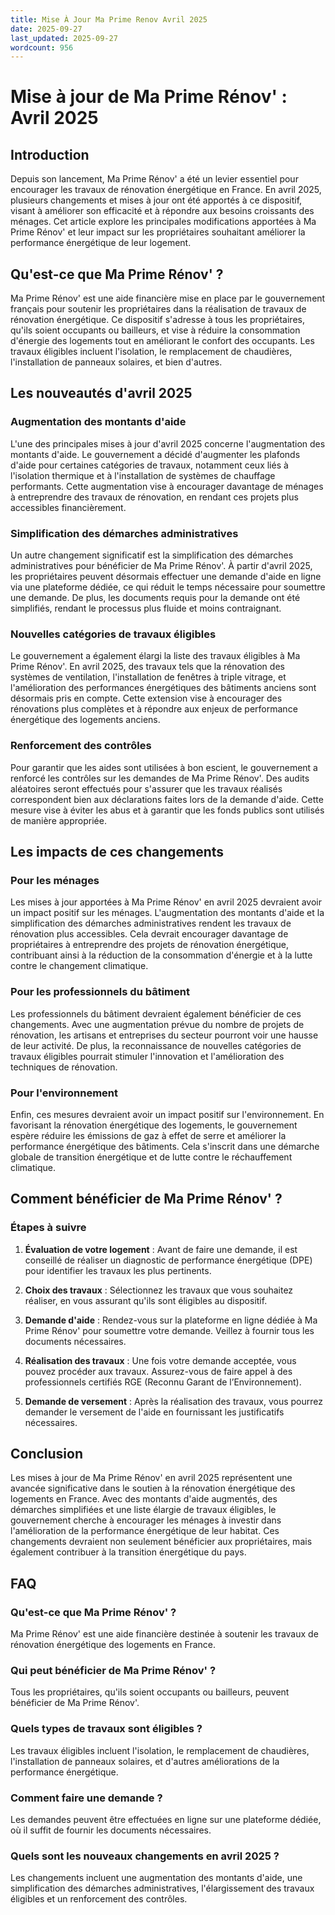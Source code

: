 ```yaml
---
title: Mise À Jour Ma Prime Renov Avril 2025
date: 2025-09-27
last_updated: 2025-09-27
wordcount: 956
---
```


# Mise à jour de Ma Prime Rénov' : Avril 2025

## Introduction

Depuis son lancement, Ma Prime Rénov' a été un levier essentiel pour encourager les travaux de rénovation énergétique en France. En avril 2025, plusieurs changements et mises à jour ont été apportés à ce dispositif, visant à améliorer son efficacité et à répondre aux besoins croissants des ménages. Cet article explore les principales modifications apportées à Ma Prime Rénov' et leur impact sur les propriétaires souhaitant améliorer la performance énergétique de leur logement.

## Qu'est-ce que Ma Prime Rénov' ?

Ma Prime Rénov' est une aide financière mise en place par le gouvernement français pour soutenir les propriétaires dans la réalisation de travaux de rénovation énergétique. Ce dispositif s'adresse à tous les propriétaires, qu'ils soient occupants ou bailleurs, et vise à réduire la consommation d'énergie des logements tout en améliorant le confort des occupants. Les travaux éligibles incluent l'isolation, le remplacement de chaudières, l'installation de panneaux solaires, et bien d'autres.

## Les nouveautés d'avril 2025

### Augmentation des montants d'aide

L'une des principales mises à jour d'avril 2025 concerne l'augmentation des montants d'aide. Le gouvernement a décidé d'augmenter les plafonds d'aide pour certaines catégories de travaux, notamment ceux liés à l'isolation thermique et à l'installation de systèmes de chauffage performants. Cette augmentation vise à encourager davantage de ménages à entreprendre des travaux de rénovation, en rendant ces projets plus accessibles financièrement.

### Simplification des démarches administratives

Un autre changement significatif est la simplification des démarches administratives pour bénéficier de Ma Prime Rénov'. À partir d'avril 2025, les propriétaires peuvent désormais effectuer une demande d'aide en ligne via une plateforme dédiée, ce qui réduit le temps nécessaire pour soumettre une demande. De plus, les documents requis pour la demande ont été simplifiés, rendant le processus plus fluide et moins contraignant.

### Nouvelles catégories de travaux éligibles

Le gouvernement a également élargi la liste des travaux éligibles à Ma Prime Rénov'. En avril 2025, des travaux tels que la rénovation des systèmes de ventilation, l'installation de fenêtres à triple vitrage, et l'amélioration des performances énergétiques des bâtiments anciens sont désormais pris en compte. Cette extension vise à encourager des rénovations plus complètes et à répondre aux enjeux de performance énergétique des logements anciens.

### Renforcement des contrôles

Pour garantir que les aides sont utilisées à bon escient, le gouvernement a renforcé les contrôles sur les demandes de Ma Prime Rénov'. Des audits aléatoires seront effectués pour s'assurer que les travaux réalisés correspondent bien aux déclarations faites lors de la demande d'aide. Cette mesure vise à éviter les abus et à garantir que les fonds publics sont utilisés de manière appropriée.

## Les impacts de ces changements

### Pour les ménages

Les mises à jour apportées à Ma Prime Rénov' en avril 2025 devraient avoir un impact positif sur les ménages. L'augmentation des montants d'aide et la simplification des démarches administratives rendent les travaux de rénovation plus accessibles. Cela devrait encourager davantage de propriétaires à entreprendre des projets de rénovation énergétique, contribuant ainsi à la réduction de la consommation d'énergie et à la lutte contre le changement climatique.

### Pour les professionnels du bâtiment

Les professionnels du bâtiment devraient également bénéficier de ces changements. Avec une augmentation prévue du nombre de projets de rénovation, les artisans et entreprises du secteur pourront voir une hausse de leur activité. De plus, la reconnaissance de nouvelles catégories de travaux éligibles pourrait stimuler l'innovation et l'amélioration des techniques de rénovation.

### Pour l'environnement

Enfin, ces mesures devraient avoir un impact positif sur l'environnement. En favorisant la rénovation énergétique des logements, le gouvernement espère réduire les émissions de gaz à effet de serre et améliorer la performance énergétique des bâtiments. Cela s'inscrit dans une démarche globale de transition énergétique et de lutte contre le réchauffement climatique.

## Comment bénéficier de Ma Prime Rénov' ?

### Étapes à suivre

1. **Évaluation de votre logement** : Avant de faire une demande, il est conseillé de réaliser un diagnostic de performance énergétique (DPE) pour identifier les travaux les plus pertinents.

2. **Choix des travaux** : Sélectionnez les travaux que vous souhaitez réaliser, en vous assurant qu'ils sont éligibles au dispositif.

3. **Demande d'aide** : Rendez-vous sur la plateforme en ligne dédiée à Ma Prime Rénov' pour soumettre votre demande. Veillez à fournir tous les documents nécessaires.

4. **Réalisation des travaux** : Une fois votre demande acceptée, vous pouvez procéder aux travaux. Assurez-vous de faire appel à des professionnels certifiés RGE (Reconnu Garant de l’Environnement).

5. **Demande de versement** : Après la réalisation des travaux, vous pourrez demander le versement de l'aide en fournissant les justificatifs nécessaires.

## Conclusion

Les mises à jour de Ma Prime Rénov' en avril 2025 représentent une avancée significative dans le soutien à la rénovation énergétique des logements en France. Avec des montants d'aide augmentés, des démarches simplifiées et une liste élargie de travaux éligibles, le gouvernement cherche à encourager les ménages à investir dans l'amélioration de la performance énergétique de leur habitat. Ces changements devraient non seulement bénéficier aux propriétaires, mais également contribuer à la transition énergétique du pays.

## FAQ

### Qu'est-ce que Ma Prime Rénov' ?

Ma Prime Rénov' est une aide financière destinée à soutenir les travaux de rénovation énergétique des logements en France.

### Qui peut bénéficier de Ma Prime Rénov' ?

Tous les propriétaires, qu'ils soient occupants ou bailleurs, peuvent bénéficier de Ma Prime Rénov'.

### Quels types de travaux sont éligibles ?

Les travaux éligibles incluent l'isolation, le remplacement de chaudières, l'installation de panneaux solaires, et d'autres améliorations de la performance énergétique.

### Comment faire une demande ?

Les demandes peuvent être effectuées en ligne sur une plateforme dédiée, où il suffit de fournir les documents nécessaires.

### Quels sont les nouveaux changements en avril 2025 ?

Les changements incluent une augmentation des montants d'aide, une simplification des démarches administratives, l'élargissement des travaux éligibles et un renforcement des contrôles.